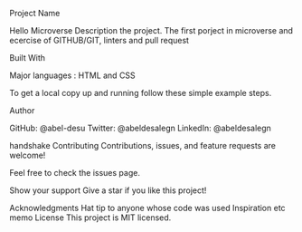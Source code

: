 Project Name

 Hello Microverse
Description the project.
 The first porject in microverse and ecercise of GITHUB/GIT, linters and pull request

Built With

 Major languages : HTML and CSS



To get a local copy up and running follow these simple example steps.





Author

GitHub: @abel-desu
Twitter: @abeldesalegn
LinkedIn: @abeldesalegn


handshake Contributing
Contributions, issues, and feature requests are welcome!

Feel free to check the issues page.

Show your support
Give a star if you like this project!

Acknowledgments
Hat tip to anyone whose code was used
Inspiration
etc
memo License
This project is MIT licensed.
